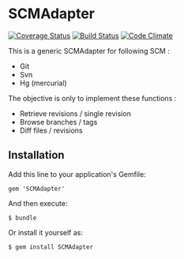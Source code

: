 # SCMAdapter
[![Coverage Status](https://img.shields.io/coveralls/nmeylan/SCMAdapter.svg)](https://coveralls.io/r/nmeylan/SCMAdapter?branch=master)
[![Build Status](https://travis-ci.org/nmeylan/SCMAdapter.svg?branch=master)](https://travis-ci.org/nmeylan/SCMAdapter)
[![Code Climate](https://codeclimate.com/github/nmeylan/SCMAdapter/badges/gpa.svg)](https://codeclimate.com/github/nmeylan/SCMAdapter)

This is a generic SCMAdapter for following SCM :
* Git
* Svn
* Hg (mercurial)

The objective is only to implement these functions :
* Retrieve revisions / single revision
* Browse branches / tags
* Diff files / revisions

## Installation

Add this line to your application's Gemfile:

    gem 'SCMAdapter'

And then execute:

    $ bundle

Or install it yourself as:

    $ gem install SCMAdapter

